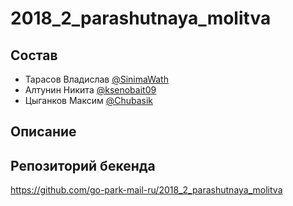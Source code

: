 # 2018_2_parashutnaya_molitva

## Состав


- Тарасов Владислав [@SinimaWath](https://github.com/SinimaWath)
- Алтунин Никита [@ksenobait09](https://github.com/ksenobait09)
- Цыганков Максим [@Chubasik](https://github.com/Chubasik)

## Описание


## Репозиторий бекенда

https://github.com/go-park-mail-ru/2018_2_parashutnaya_molitva
